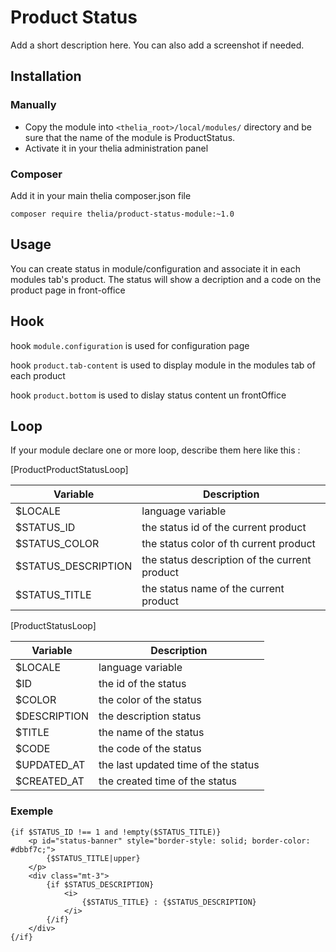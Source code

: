 # Product Status

Add a short description here. You can also add a screenshot if needed.

## Installation

### Manually

* Copy the module into ```<thelia_root>/local/modules/``` directory and be sure that the name of the module is ProductStatus.
* Activate it in your thelia administration panel

### Composer

Add it in your main thelia composer.json file

```
composer require thelia/product-status-module:~1.0
```

## Usage

You can create status in module/configuration and associate it in each modules tab's product. The status will show a decription and a code on the product page in front-office

## Hook
hook `module.configuration` is used for configuration page

hook `product.tab-content` is used to display module in the modules tab of each product

hook `product.bottom` is used to dislay status content un frontOffice
## Loop

If your module declare one or more loop, describe them here like this :

[ProductProductStatusLoop]

|Variable   |Description |
|---        |--- |
|$LOCALE    | language variable |
|$STATUS_ID    | the status id of the current product |
|$STATUS_COLOR | the status color of th current product|
|$STATUS_DESCRIPTION|the status description of the current product|
|$STATUS_TITLE| the status name of the current product|

[ProductStatusLoop]

|Variable   |Description |
|---        |--- |
|$LOCALE    | language variable |
|$ID    | the id of the status |
|$COLOR | the color of the status|
|$DESCRIPTION|the description status|
|$TITLE| the name of the status|
|$CODE| the code of the status|
|$UPDATED_AT| the last updated time of the status|
|$CREATED_AT| the created time of the status|

### Exemple

    {if $STATUS_ID !== 1 and !empty($STATUS_TITLE)}
        <p id="status-banner" style="border-style: solid; border-color: #dbbf7c;">
            {$STATUS_TITLE|upper}
        </p>
        <div class="mt-3">
            {if $STATUS_DESCRIPTION}
                <i>
                    {$STATUS_TITLE} : {$STATUS_DESCRIPTION}
                </i>
            {/if}
        </div>
    {/if}

